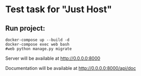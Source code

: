 # Test task for "Just Host"

## Run project:
```shell
docker-compose up --build -d
docker-compose exec web bash
#web python manage.py migrate
```
Server will be available at http://0.0.0.0:8000

Documentation will be available at http://0.0.0.0:8000/api/doc